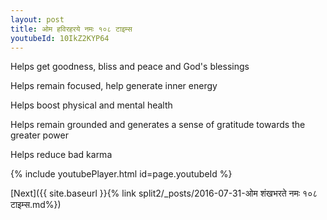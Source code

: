 ```yaml
---
layout: post
title: ओम हविरहरये नमः १०८ टाइम्स
youtubeId: 10IkZ2KYP64
---
```

 
 
Helps get goodness, bliss and peace and God's blessings
 
Helps remain focused, help generate inner energy 
 
Helps boost physical and mental health 
 
Helps remain grounded and generates a sense of gratitude towards the greater power 
 
Helps reduce bad karma
 
 
 
 


{% include youtubePlayer.html id=page.youtubeId %}
 
[Next]({{ site.baseurl }}{% link  split2/_posts/2016-07-31-ओम शंखभरते नमः १०८ टाइम्स.md%})
 
